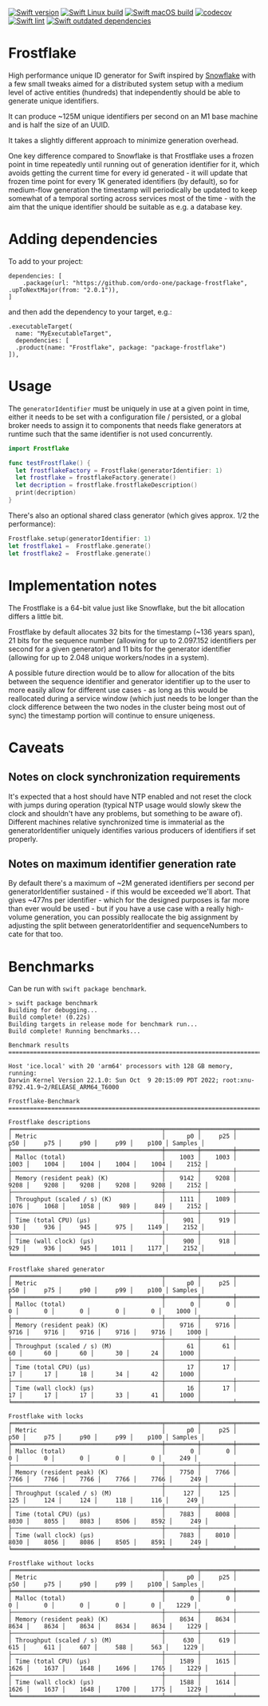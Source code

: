 [![Swift version](https://img.shields.io/badge/Swift-5.7-orange)](https://img.shields.io/badge/Swift-5.7-orange) [![Swift Linux build](https://github.com/ordo-one/package-frostflake/actions/workflows/swift-linux-build.yml/badge.svg)](https://github.com/ordo-one/package-frostflake/actions/workflows/swift-linux-build.yml) [![Swift macOS build](https://github.com/ordo-one/package-frostflake/actions/workflows/swift-macos-build.yml/badge.svg)](https://github.com/ordo-one/package-frostflake/actions/workflows/swift-macos-build.yml) [![codecov](https://codecov.io/gh/ordo-one/package-frostflake/branch/main/graph/badge.svg?token=ZHJ2bqnmhG)](https://codecov.io/gh/ordo-one/package-frostflake)
[![Swift lint](https://github.com/ordo-one/package-frostflake/actions/workflows/swift-lint.yml/badge.svg)](https://github.com/ordo-one/package-frostflake/actions/workflows/swift-lint.yml) [![Swift outdated dependencies](https://github.com/ordo-one/package-frostflake/actions/workflows/swift-outdated-dependencies.yml/badge.svg)](https://github.com/ordo-one/package-frostflake/actions/workflows/swift-outdated-dependencies.yml)

# Frostflake

High performance unique ID generator for Swift inspired by [Snowflake](https://blog.twitter.com/engineering/en_us/a/2010/announcing-snowflake)
with a few small tweaks aimed for a distributed system setup with a medium level of active entities (hundreds) that independently
should be able to generate unique identifiers. 

It can produce ~125M unique identifiers per second on an M1 base machine and is half the size of an UUID.

It takes a slightly different approach to minimize generation overhead.

One key difference compared to Snowflake is that Frostflake uses a frozen point in time repeatedly
until running out of generation identifier for it, which avoids getting the current time for every 
id generated - it will update that frozen time point for every 1K generated identifiers (by default), so for 
medium-flow generation the timestamp will periodically be updated to keep somewhat of a temporal
sorting across services most of the time - with the aim that the unique identifier should be 
suitable as e.g. a database key.

# Adding dependencies
To add to your project:
```
dependencies: [
    .package(url: "https://github.com/ordo-one/package-frostflake", .upToNextMajor(from: "2.0.1")),
]
```

and then add the dependency to your target, e.g.:

```
.executableTarget(
  name: "MyExecutableTarget",
  dependencies: [
  .product(name: "Frostflake", package: "package-frostflake")
]),
```
# Usage

The `generatorIdentifier` must be uniquely in use at a given point in time, either it needs to 
be set with a configuration file / persisted, or a global broker needs to assign it to components 
that needs flake generators at runtime such that the same identifier is not used concurrently.

```swift
import Frostflake

func testFrostflake() {
  let frostflakeFactory = Frostflake(generatorIdentifier: 1)
  let frostflake = frostflakeFactory.generate()
  let decription = frostflake.frostflakeDescription()
  print(decription)
}
```

There's also an optional shared class generator (which gives approx. 1/2 the performance):
```swift
Frostflake.setup(generatorIdentifier: 1)
let frostflake1 =  Frostflake.generate()
let frostflake2 =  Frostflake.generate()
```
# Implementation notes
The Frostflake is a 64-bit value just like Snowflake, but the bit allocation differs a little bit. 

Frostflake by default allocates 32 bits for the timestamp (~136 years span), 21 bits for the sequence
number (allowing for up to 2.097.152 identifiers per second for a given generator) and 11 bits for the 
generator identifier (allowing for up to 2.048 unique workers/nodes in a system).

A possible future direction would be to allow for allocation of the bits between the sequence identifier
and generator identifier up to the user to more easily allow for different use cases - as long as this
would be reallocated during a service window (which just needs to be longer than the clock difference
between the two nodes in the cluster being most out of sync) the timestamp portion will continue to 
ensure uniqeness.

# Caveats

## Notes on clock synchronization requirements
It's expected that a host should have NTP enabled and not reset the clock with jumps during operation
(typical NTP usage would slowly skew the clock and shouldn't have any problems, but something to be aware of).
Different machines relative synchronized time is immaterial as the generatorIdentifier uniquely identifies
various producers of identifiers if set properly.

## Notes on maximum identifier generation rate
By default there's a maximum of ~2M generated identifiers per second per generatorIdentifier sustained - if this would
be exceeded we'll abort. That gives ~477ns per identifier - which for the designed purposes is far more than
ever would be used - but if you have a use case with a really high-volume generation, you can possibly reallocate
the big assignment by adjusting the split between generatorIdentifier and sequenceNumbers to cate for that too.

# Benchmarks

Can be run with `swift package benchmark`.

```
> swift package benchmark
Building for debugging...
Build complete! (0.22s)
Building targets in release mode for benchmark run...
Build complete! Running benchmarks...

Benchmark results
============================================================================================================================

Host 'ice.local' with 20 'arm64' processors with 128 GB memory, running:
Darwin Kernel Version 22.1.0: Sun Oct  9 20:15:09 PDT 2022; root:xnu-8792.41.9~2/RELEASE_ARM64_T6000

Frostflake-Benchmark
============================================================================================================================

Frostflake descriptions
╒══════════════════════════════════════════╤═════════╤═════════╤═════════╤═════════╤═════════╤═════════╤═════════╤═════════╕
│ Metric                                   │      p0 │     p25 │     p50 │     p75 │     p90 │     p99 │    p100 │ Samples │
╞══════════════════════════════════════════╪═════════╪═════════╪═════════╪═════════╪═════════╪═════════╪═════════╪═════════╡
│ Malloc (total)                           │    1003 │    1003 │    1003 │    1004 │    1004 │    1004 │    1004 │    2152 │
├──────────────────────────────────────────┼─────────┼─────────┼─────────┼─────────┼─────────┼─────────┼─────────┼─────────┤
│ Memory (resident peak) (K)               │    9142 │    9208 │    9208 │    9208 │    9208 │    9208 │    9208 │    2152 │
├──────────────────────────────────────────┼─────────┼─────────┼─────────┼─────────┼─────────┼─────────┼─────────┼─────────┤
│ Throughput (scaled / s) (K)              │    1111 │    1089 │    1076 │    1068 │    1058 │     989 │     849 │    2152 │
├──────────────────────────────────────────┼─────────┼─────────┼─────────┼─────────┼─────────┼─────────┼─────────┼─────────┤
│ Time (total CPU) (μs)                    │     901 │     919 │     930 │     936 │     945 │     975 │    1149 │    2152 │
├──────────────────────────────────────────┼─────────┼─────────┼─────────┼─────────┼─────────┼─────────┼─────────┼─────────┤
│ Time (wall clock) (μs)                   │     900 │     918 │     929 │     936 │     945 │    1011 │    1177 │    2152 │
╘══════════════════════════════════════════╧═════════╧═════════╧═════════╧═════════╧═════════╧═════════╧═════════╧═════════╛

Frostflake shared generator
╒══════════════════════════════════════════╤═════════╤═════════╤═════════╤═════════╤═════════╤═════════╤═════════╤═════════╕
│ Metric                                   │      p0 │     p25 │     p50 │     p75 │     p90 │     p99 │    p100 │ Samples │
╞══════════════════════════════════════════╪═════════╪═════════╪═════════╪═════════╪═════════╪═════════╪═════════╪═════════╡
│ Malloc (total)                           │       0 │       0 │       0 │       0 │       0 │       0 │       0 │    1000 │
├──────────────────────────────────────────┼─────────┼─────────┼─────────┼─────────┼─────────┼─────────┼─────────┼─────────┤
│ Memory (resident peak) (K)               │    9716 │    9716 │    9716 │    9716 │    9716 │    9716 │    9716 │    1000 │
├──────────────────────────────────────────┼─────────┼─────────┼─────────┼─────────┼─────────┼─────────┼─────────┼─────────┤
│ Throughput (scaled / s) (M)              │      61 │      61 │      60 │      60 │      60 │      30 │      24 │    1000 │
├──────────────────────────────────────────┼─────────┼─────────┼─────────┼─────────┼─────────┼─────────┼─────────┼─────────┤
│ Time (total CPU) (μs)                    │      17 │      17 │      17 │      17 │      18 │      34 │      42 │    1000 │
├──────────────────────────────────────────┼─────────┼─────────┼─────────┼─────────┼─────────┼─────────┼─────────┼─────────┤
│ Time (wall clock) (μs)                   │      16 │      17 │      17 │      17 │      17 │      33 │      41 │    1000 │
╘══════════════════════════════════════════╧═════════╧═════════╧═════════╧═════════╧═════════╧═════════╧═════════╧═════════╛

Frostflake with locks
╒══════════════════════════════════════════╤═════════╤═════════╤═════════╤═════════╤═════════╤═════════╤═════════╤═════════╕
│ Metric                                   │      p0 │     p25 │     p50 │     p75 │     p90 │     p99 │    p100 │ Samples │
╞══════════════════════════════════════════╪═════════╪═════════╪═════════╪═════════╪═════════╪═════════╪═════════╪═════════╡
│ Malloc (total)                           │       0 │       0 │       0 │       0 │       0 │       0 │       0 │     249 │
├──────────────────────────────────────────┼─────────┼─────────┼─────────┼─────────┼─────────┼─────────┼─────────┼─────────┤
│ Memory (resident peak) (K)               │    7750 │    7766 │    7766 │    7766 │    7766 │    7766 │    7766 │     249 │
├──────────────────────────────────────────┼─────────┼─────────┼─────────┼─────────┼─────────┼─────────┼─────────┼─────────┤
│ Throughput (scaled / s) (M)              │     127 │     125 │     125 │     124 │     124 │     118 │     116 │     249 │
├──────────────────────────────────────────┼─────────┼─────────┼─────────┼─────────┼─────────┼─────────┼─────────┼─────────┤
│ Time (total CPU) (μs)                    │    7883 │    8008 │    8030 │    8055 │    8083 │    8506 │    8592 │     249 │
├──────────────────────────────────────────┼─────────┼─────────┼─────────┼─────────┼─────────┼─────────┼─────────┼─────────┤
│ Time (wall clock) (μs)                   │    7883 │    8010 │    8030 │    8056 │    8086 │    8505 │    8591 │     249 │
╘══════════════════════════════════════════╧═════════╧═════════╧═════════╧═════════╧═════════╧═════════╧═════════╧═════════╛

Frostflake without locks
╒══════════════════════════════════════════╤═════════╤═════════╤═════════╤═════════╤═════════╤═════════╤═════════╤═════════╕
│ Metric                                   │      p0 │     p25 │     p50 │     p75 │     p90 │     p99 │    p100 │ Samples │
╞══════════════════════════════════════════╪═════════╪═════════╪═════════╪═════════╪═════════╪═════════╪═════════╪═════════╡
│ Malloc (total)                           │       0 │       0 │       0 │       0 │       0 │       0 │       0 │    1229 │
├──────────────────────────────────────────┼─────────┼─────────┼─────────┼─────────┼─────────┼─────────┼─────────┼─────────┤
│ Memory (resident peak) (K)               │    8634 │    8634 │    8634 │    8634 │    8634 │    8634 │    8634 │    1229 │
├──────────────────────────────────────────┼─────────┼─────────┼─────────┼─────────┼─────────┼─────────┼─────────┼─────────┤
│ Throughput (scaled / s) (M)              │     630 │     619 │     615 │     611 │     607 │     588 │     563 │    1229 │
├──────────────────────────────────────────┼─────────┼─────────┼─────────┼─────────┼─────────┼─────────┼─────────┼─────────┤
│ Time (total CPU) (μs)                    │    1589 │    1615 │    1626 │    1637 │    1648 │    1696 │    1765 │    1229 │
├──────────────────────────────────────────┼─────────┼─────────┼─────────┼─────────┼─────────┼─────────┼─────────┼─────────┤
│ Time (wall clock) (μs)                   │    1588 │    1614 │    1626 │    1637 │    1648 │    1700 │    1775 │    1229 │
╘══════════════════════════════════════════╧═════════╧═════════╧═════════╧═════════╧═════════╧═════════╧═════════╧═════════╛
```
